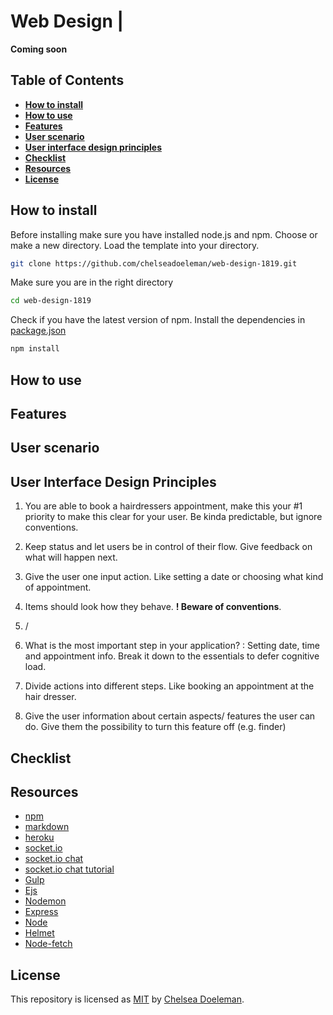 # Web Design | 

**Coming soon**

## Table of Contents
* **[How to install](#how-to-install)**
* **[How to use](#how-to-use)**
* **[Features](#features)**
* **[User scenario](#user-scenario)**
* **[User interface design principles](#user-interface-design-principles)**
* **[Checklist](#checklist)**
* **[Resources](#resources)**
* **[License](#license)**

## How to install

Before installing make sure you have installed node.js and npm.
Choose or make a new directory.
Load the template into your directory.

```bash
git clone https://github.com/chelseadoeleman/web-design-1819.git
```

Make sure you are in the right directory 
```bash
cd web-design-1819
```

Check if you have the latest version of npm.
Install the dependencies in [package.json](./package.json)
```bash
npm install
```

## How to use


## Features

## User scenario

## User Interface Design Principles

1. You are able to book a hairdressers appointment, make this your #1 priority to make this clear for your user. Be kinda predictable, but ignore conventions.

4. Keep status and let users be in control of their flow. Give feedback on what will happen next.

6. Give the user one input action. Like setting a date or choosing what kind of appointment.

9. Items should look how they behave. **! Beware of conventions**. 

11. /
12.  What is the most important step in your application? : Setting date, time and appointment info. Break it down to the essentials to defer cognitive load. 

14. Divide actions into different steps. Like booking an appointment at the hair dresser.

16. Give the user information about certain aspects/ features the user can do. Give them the possibility to turn this feature off (e.g. finder)



## Checklist


## Resources

* [npm](https://docs.npmjs.com/cli/run-script)
* [markdown](https://guides.github.com/features/mastering-markdown/)
* [heroku](https://www.heroku.com/)
* [socket.io](https://socket.io/)
* [socket.io chat](https://socket.io/demos/chat/)
* [socket.io chat tutorial](https://socket.io/get-started/chat/)
* [Gulp](https://gulpjs.com/)
* [Ejs](https://ejs.co/)
* [Nodemon](https://nodemon.io/)
* [Express](https://expressjs.com/)
* [Node](https://nodejs.org/en/)
* [Helmet](https://github.com/helmetjs/helmet)
* [Node-fetch](https://www.npmjs.com/package/node-fetch)

## License
This repository is licensed as [MIT](LICENSE) by [Chelsea Doeleman](https://github.com/chelseadoeleman).
